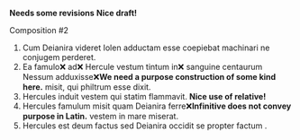 **Needs some revisions**
**Nice draft!**

Composition #2

1. Cum Deianira videret Iolen adductam esse coepiebat machinari ne conjugem perderet. 
2. Ea famulo❌ ad❌ Hercule vestum tintum in❌ sanguine centaurum Nessum adduxisse❌**We need a purpose construction of some kind here.** misit, qui philtrum esse dixit.
3. Hercules induit vestem qui statim flammavit. **Nice use of relative!**
4. Hercules famulum misit quam Deianira ferre❌**Infinitive does not convey purpose in Latin.** vestem in mare miserat. 
5. Hercules est deum factus sed Deianira occidit se propter factum .
